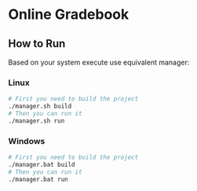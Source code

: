 # Online Gradebook

## How to Run
Based on your system execute use equivalent manager:

### Linux
```bash
# First you need to build the project
./manager.sh build
# Then you can run it
./manager.sh run
```

### Windows
```bash
# First you need to build the project
./manager.bat build
# Then you can run it
./manager.bat run
```
